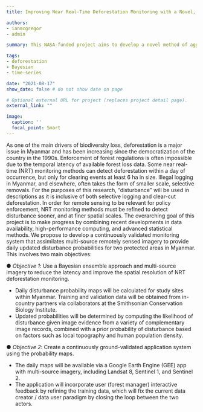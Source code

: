 ```yaml
---
title: Improving Near Real-Time Deforestation Monitoring with a Novel, Multi-Source Bayesian Method

authors:
- ianmcgregor
- admin

summary: This NASA-funded project aims to develop a novel method of aggregating multi-source satellite data while accounting for trade-offs in temporal latency and spatial accuracy. We also incorporate Bayesian updating with the goal of creating a daily deforestation probability map.

tags:
- deforestation
- Bayesian
- time-series

date: "2021-08-17" 
show_date: false # do not show date on page

# Optional external URL for project (replaces project detail page).
external_link: ""

image:
  caption: ''
  focal_point: Smart
---
```


As one of the main drivers of biodiversity loss, deforestation is a major issue in Myanmar and has been increasing since the democratization of the country in the 1990s. Enforcement of forest regulations is often impossible due to the temporal latency of available forest loss data. Some near real-time (NRT) monitoring methods can detect deforestation within a day of occurrence, but only for clearing events at least 6 ha in size. Illegal logging in Myanmar, and elsewhere, often takes the form of smaller scale, selective removals. For the purposes of this research, “disturbance” will be used in descriptions as it is inclusive of both selective logging and clear-cut deforestation. In order for remote sensing to be relevant for policy enforcement, NRT monitoring methods must be refined to detect disturbance sooner, and at finer spatial scales. The overarching goal of this project is to make progress by combining recent developments in data availability, high-performance computing, and advanced statistical methods. We propose to develop a continuously validated monitoring system that assimilates multi-source remotely sensed imagery to provide daily updated disturbance probabilities for two protected areas in Myanmar. This involves two main objectives:

● *Objective 1*: Use a Bayesian ensemble approach and multi-source imagery to reduce the latency and improve the spatial resolution of NRT deforestation monitoring.
- Daily disturbance probability maps will be calculated for study sites within Myanmar. Training and validation data will be obtained from in-country partners via collaborators at the Smithsonian Conservation Biology Institute.
- Updated probabilities will be determined by computing the likelihood of disturbance given image evidence from a variety of complementary image records, combined with a prior probability of disturbance based on factors such as local topography and human population density.

● *Objective 2*: Create a continuously ground-validated application system using the probability maps.
- The daily maps will be available via a Google Earth Engine (GEE) app with multi-source imagery, including Landsat 8, Sentinel 1, and Sentinel 2.
- The application will incorporate user (forest manager) interactive feedback by refining the training data, which will fix the current data creator / data user paradigm by closing the loop between the two actors.
